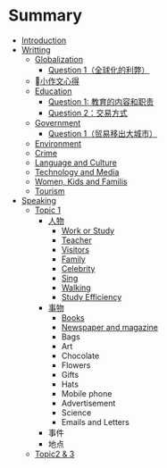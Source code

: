 # Summary

* [Introduction](README.md)
* [Writting](writing.md)
    * [Globalization](globalization.md)
        * [Question 1（全球化的利弊）](question-1.md)
    * [小作文心得](小作文心得.md)
    * [Education](education.md)
        * [Question 1: 教育的内容和职责](question-1-教育的内容和职责.md)
        * [Question 2：交易方式](question-2：交易方式.md)
    * [Government](government.md)
        * [Question 1（贸易移出大城市）](question-1（贸易移出大城市）.md)
    * [Environment](environment.md)
    * [Crime](crime.md)
    * [Language and Culture](language-and-culture.md)
    * [Technology and Media](technology-and-media.md)
    * [Women, Kids and Familis](women-kids-and-familis.md)
    * [Tourism](tourism.md)
* [Speaking](speaking.md)
    * [Topic 1](topic-1.md)
        * [人物](人物.md)
            * [Work or Study](work-or-study.md)
            * [Teacher](teacher.md)
            * [Visitors](visitors.md)
            * [Family](family.md)
            * [Celebrity](celebrity.md)
            * [Sing](sing.md)
            * [Walking](walking.md)
            * [Study Efficiency](study-efficiency.md)
        * [事物](事物.md)
            * [Books](books.md)
            * [Newspaper and magazine](newspaper-and-magazine.md)
            * Bags
            * Art
            * Chocolate
            * Flowers
            * Gifts
            * Hats
            * Mobile phone
            * Advertisement
            * Science
            * Emails and Letters
        * 事件
        * 地点
    * [Topic2 & 3](topic2--3.md)

